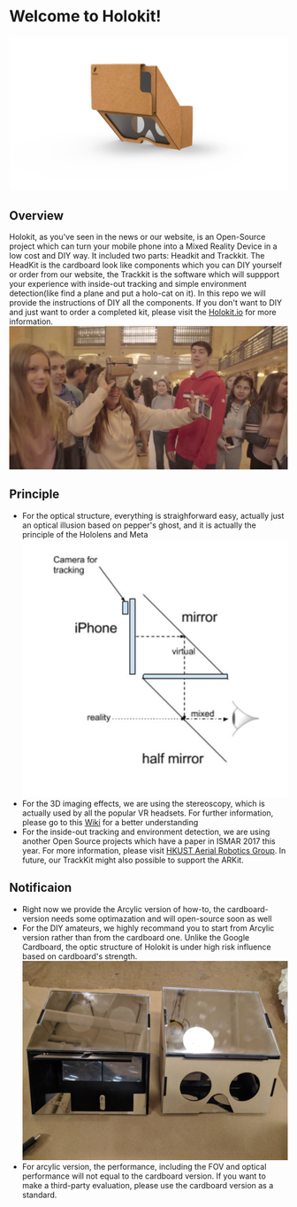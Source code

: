 # Welcome to Holokit!

![Holokit Image](./DocumentationImages/HolokitFront.jpg)

## Overview
Holokit, as you've seen in the news or our website, is an Open-Source project which can turn your mobile phone into a Mixed Reality Device in a low cost and DIY way. It included two parts: Headkit and Trackkit. The HeadKit is the cardboard look like components which you can DIY yourself or order from our website, the Trackkit is the software which will suppport your experience with inside-out tracking and simple environment detection(like find a plane and put a holo-cat on it). In this repo we will provide the instructions of DIY all the components. If you don't want to DIY and just want to order a completed kit, please visit the [Holokit.io](Holokit.io) for more information. 
![Holokit Photo](./DocumentationImages/HolokitWithPhone.png)

## Principle
+ For the optical structure, everything is straighforward easy, actually just an optical illusion based on pepper's ghost, and it is actually the principle of the Hololens and Meta
![Holokit Optical Principle](./DocumentationImages/OpticalPrinciple.jpg)
+ For the 3D imaging effects, we are using the stereoscopy, which is actually used by all the popular VR headsets. For further information, please go to this [Wiki](https://en.wikipedia.org/wiki/Stereoscopy) for a better understanding
+ For the inside-out tracking and environment detection, we are using another Open Source projects which have a paper in ISMAR 2017 this year. For more information, please visit [HKUST Aerial Robotics Group](http://uav.ust.hk/). In future, our TrackKit might also possible to support the ARKit.

## Notificaion
+ Right now we provide the Arcylic version of how-to, the cardboard-version needs some optimazation and will open-source soon as well
+ For the DIY amateurs, we highly recommand you to start from Arcylic version rather than from the cardboard one. Unlike the Google Cardboard, the optic structure of Holokit is under high risk influence based on cardboard's strength. 
![Holokit Arcylic](./DocumentationImages/Arcylic.jpg)
+ For arcylic version, the performance, including the FOV and optical performance will not equal to the cardboard version. If you want to make a third-party evaluation, please use the cardboard version as a standard.